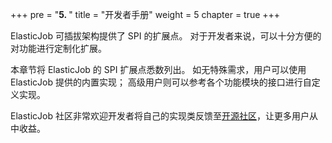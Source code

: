 +++ pre = "<b>5. </b>"
title = "开发者手册"
weight = 5 chapter = true +++

ElasticJob 可插拔架构提供了 SPI 的扩展点。 对于开发者来说，可以十分方便的对功能进行定制化扩展。

本章节将 ElasticJob 的 SPI 扩展点悉数列出。 如无特殊需求，用户可以使用 ElasticJob 提供的内置实现； 高级用户则可以参考各个功能模块的接口进行自定义实现。

ElasticJob 社区非常欢迎开发者将自己的实现类反馈至[开源社区](https://github.com/apache/shardingsphere-elasticjob/pulls)，让更多用户从中收益。